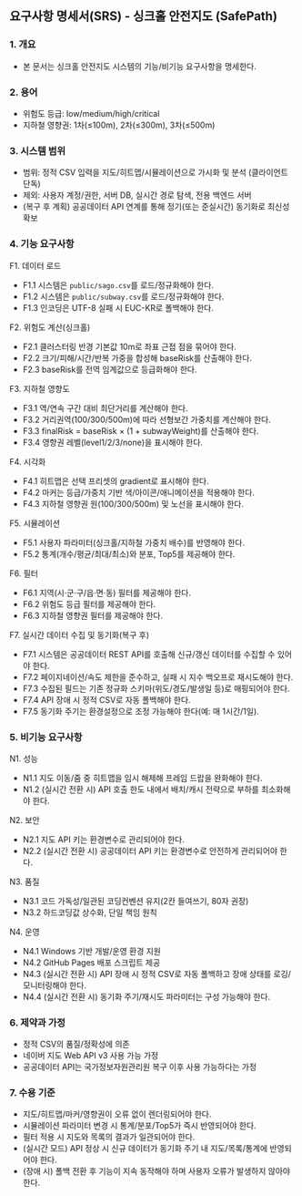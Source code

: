 ## 요구사항 명세서(SRS) - 싱크홀 안전지도 (SafePath)

### 1. 개요
- 본 문서는 싱크홀 안전지도 시스템의 기능/비기능 요구사항을 명세한다.

### 2. 용어
- 위험도 등급: low/medium/high/critical
- 지하철 영향권: 1차(≤100m), 2차(≤300m), 3차(≤500m)

### 3. 시스템 범위
- 범위: 정적 CSV 입력을 지도/히트맵/시뮬레이션으로 가시화 및 분석 (클라이언트 단독)
- 제외: 사용자 계정/권한, 서버 DB, 실시간 경로 탐색, 전용 백엔드 서버
 - (복구 후 계획) 공공데이터 API 연계를 통해 정기(또는 준실시간) 동기화로 최신성 확보

### 4. 기능 요구사항
F1. 데이터 로드
- F1.1 시스템은 `public/sago.csv`를 로드/정규화해야 한다.
- F1.2 시스템은 `public/subway.csv`를 로드/정규화해야 한다.
- F1.3 인코딩은 UTF-8 실패 시 EUC-KR로 폴백해야 한다.

F2. 위험도 계산(싱크홀)
- F2.1 클러스터링 반경 기본값 10m로 좌표 근접 점을 묶어야 한다.
- F2.2 크기/피해/시간/반복 가중을 합성해 baseRisk를 산출해야 한다.
- F2.3 baseRisk를 전역 임계값으로 등급화해야 한다.

F3. 지하철 영향도
- F3.1 역/연속 구간 대비 최단거리를 계산해야 한다.
- F3.2 거리권역(100/300/500m)에 따라 선형보간 가중치를 계산해야 한다.
- F3.3 finalRisk = baseRisk × (1 + subwayWeight)를 산출해야 한다.
- F3.4 영향권 레벨(level1/2/3/none)을 표시해야 한다.

F4. 시각화
- F4.1 히트맵은 선택 프리셋의 gradient로 표시해야 한다.
- F4.2 마커는 등급/가중치 기반 색/아이콘/애니메이션을 적용해야 한다.
- F4.3 지하철 영향권 원(100/300/500m) 및 노선을 표시해야 한다.

F5. 시뮬레이션
- F5.1 사용자 파라미터(싱크홀/지하철 가중치 배수)를 반영해야 한다.
- F5.2 통계(개수/평균/최대/최소)와 분포, Top5를 제공해야 한다.

F6. 필터
- F6.1 지역(시·군·구/읍·면·동) 필터를 제공해야 한다.
- F6.2 위험도 등급 필터를 제공해야 한다.
- F6.3 지하철 영향권 필터를 제공해야 한다.

F7. 실시간 데이터 수집 및 동기화(복구 후)
- F7.1 시스템은 공공데이터 REST API를 호출해 신규/갱신 데이터를 수집할 수 있어야 한다.
- F7.2 페이지네이션/속도 제한을 준수하고, 실패 시 지수 백오프로 재시도해야 한다.
- F7.3 수집된 필드는 기존 정규화 스키마(위도/경도/발생일 등)로 매핑되어야 한다.
- F7.4 API 장애 시 정적 CSV로 자동 폴백해야 한다.
- F7.5 동기화 주기는 환경설정으로 조정 가능해야 한다(예: 매 1시간/1일).

### 5. 비기능 요구사항
N1. 성능
- N1.1 지도 이동/줌 중 히트맵을 임시 해제해 프레임 드랍을 완화해야 한다.
 - N1.2 (실시간 전환 시) API 호출 한도 내에서 배치/캐시 전략으로 부하를 최소화해야 한다.

N2. 보안
- N2.1 지도 API 키는 환경변수로 관리되어야 한다.
 - N2.2 (실시간 전환 시) 공공데이터 API 키는 환경변수로 안전하게 관리되어야 한다.

N3. 품질
- N3.1 코드 가독성/일관된 코딩컨벤션 유지(2칸 들여쓰기, 80자 권장)
- N3.2 하드코딩값 상수화, 단일 책임 원칙

N4. 운영
- N4.1 Windows 기반 개발/운영 환경 지원
- N4.2 GitHub Pages 배포 스크립트 제공
 - N4.3 (실시간 전환 시) API 장애 시 정적 CSV로 자동 폴백하고 장애 상태를 로깅/모니터링해야 한다.
 - N4.4 (실시간 전환 시) 동기화 주기/재시도 파라미터는 구성 가능해야 한다.

### 6. 제약과 가정
- 정적 CSV의 품질/정확성에 의존
- 네이버 지도 Web API v3 사용 가능 가정
 - 공공데이터 API는 국가정보자원관리원 복구 이후 사용 가능하다는 가정

### 7. 수용 기준
- 지도/히트맵/마커/영향권이 오류 없이 렌더링되어야 한다.
- 시뮬레이션 파라미터 변경 시 통계/분포/Top5가 즉시 반영되어야 한다.
- 필터 적용 시 지도와 목록의 결과가 일관되어야 한다.
 - (실시간 모드) API 정상 시 신규 데이터가 동기화 주기 내 지도/목록/통계에 반영되어야 한다.
 - (장애 시) 폴백 전환 후 기능이 지속 동작해야 하며 사용자 오류가 발생하지 않아야 한다.


